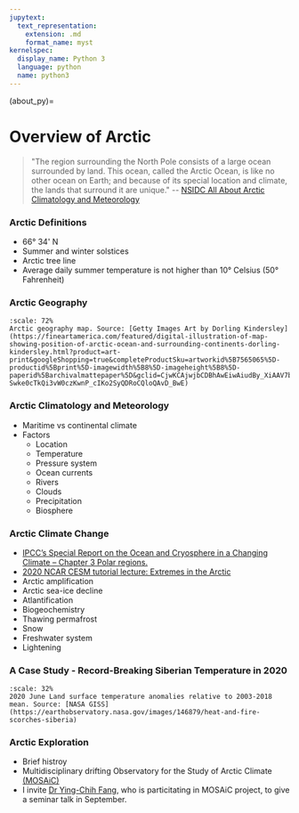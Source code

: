 ```yaml
---
jupytext:
  text_representation:
    extension: .md
    format_name: myst
kernelspec:
  display_name: Python 3
  language: python
  name: python3
---
```


(about_py)=

# Overview of Arctic

> \"The region surrounding the North Pole consists of a large ocean surrounded by land. 
> This ocean, called the Arctic Ocean, is like no other ocean on Earth; 
> and because of its special location and climate, the lands that surround it are unique.\" 
> -- [NSIDC All About Arctic Climatology and Meteorology](https://nsidc.org/cryosphere/arctic-meteorology/index.html)

### Arctic Definitions

- 66° 34' N
- Summer and winter solstices
- Arctic tree line
- Average daily summer temperature is not higher than 10° Celsius (50° Fahrenheit)

### Arctic Geography

```{figure} /_static/lecture_specific/figures/Arctic_map.jpg
:scale: 72%
Arctic geography map. Source: [Getty Images Art by Dorling Kindersley](https://fineartamerica.com/featured/digital-illustration-of-map-showing-position-of-arctic-ocean-and-surrounding-continents-dorling-kindersley.html?product=art-print&googleShopping=true&completeProductSku=artworkid%5B7565065%5D-productid%5Bprint%5D-imagewidth%5B8%5D-imageheight%5B8%5D-paperid%5Barchivalmattepaper%5D&gclid=CjwKCAjwjbCDBhAwEiwAiudBy_XiAAV7bdNdRwbw_6xS0h-Swke0cTkQi3vW0czKwnP_cIKo2SyQDRoCQloQAvD_BwE)
```
### Arctic Climatology and Meteorology

- Maritime vs continental climate
- Factors
  - Location
  - Temperature
  - Pressure system
  - Ocean currents
  - Rivers
  - Clouds
  - Precipitation
  - Biosphere

### Arctic Climate Change

- [IPCC’s Special Report on the Ocean and Cryosphere in a Changing Climate – Chapter 3 Polar regions.](https://www.ipcc.ch/srocc/chapter/chapter-3-2/)
- [2020 NCAR CESM tutorial lecture: Extremes in the Arctic](http://www.cesm.ucar.edu/events/tutorials/2020/coursework.html) 
- Arctic amplification
- Arctic sea-ice decline
- Atlantification
- Biogeochemistry
- Thawing permafrost
- Snow
- Freshwater system
- Lightening

### A Case Study - Record-Breaking Siberian Temperature in 2020

```{figure} /_static/lecture_specific/figures/arctic_amo_2020172_lrg.png
:scale: 32%
2020 June Land surface temperature anomalies relative to 2003-2018 mean. Source: [NASA GISS](https://earthobservatory.nasa.gov/images/146879/heat-and-fire-scorches-siberia)
```

### Arctic Exploration

- Brief histroy
- Multidisciplinary drifting Observatory for the Study of Arctic Climate [(MOSAiC)](https://mosaic-expedition.org/)
- I invite [Dr Ying-Chih Fang](https://mosaic-expedition.org/profile/ying-chih-fang/), who is particitating in MOSAiC project, to give a seminar talk in September.




